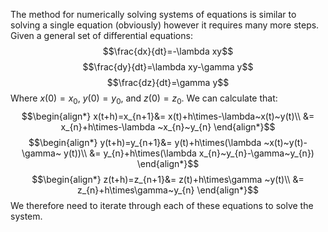 The method for numerically solving systems of equations is similar to solving a single equation (obviously) however it requires many more steps.
Given a general set of differential equations:
$$\frac{dx}{dt}=-\lambda xy$$
$$\frac{dy}{dt}=\lambda xy-\gamma y$$
$$\frac{dz}{dt}=\gamma y$$
Where $x(0)=x_{0}$, $y(0)=y_{0}$, and $z(0)=z_{0}$.
We can calculate that:
$$\begin{align*}
x(t+h)=x_{n+1}&= x(t)+h\times-\lambda~x(t)~y(t)\\
&= x_{n}+h\times-\lambda ~x_{n}~y_{n}
\end{align*}$$
$$\begin{align*}
y(t+h)=y_{n+1}&= y(t)+h\times(\lambda ~x(t)~y(t)-\gamma~ y(t))\\
&= y_{n}+h\times(\lambda x_{n}~y_{n}-\gamma~y_{n})
\end{align*}$$
$$\begin{align*}
z(t+h)=z_{n+1}&= z(t)+h\times\gamma ~y(t)\\
&= z_{n}+h\times\gamma~y_{n}
\end{align*}$$
We therefore need to iterate through each of these equations to solve the system.

